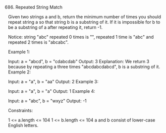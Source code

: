 686. Repeated String Match

Given two strings a and b, return the minimum number of times you should repeat string a so that string b is a substring of it. If it is impossible for b​​​​​​ to be a substring of a after repeating it, return -1.

Notice: string "abc" repeated 0 times is "",  repeated 1 time is "abc" and repeated 2 times is "abcabc".



Example 1:

Input: a = "abcd", b = "cdabcdab"
Output: 3
Explanation: We return 3 because by repeating a three times "abcdabcdabcd", b is a substring of it.
Example 2:

Input: a = "a", b = "aa"
Output: 2
Example 3:

Input: a = "a", b = "a"
Output: 1
Example 4:

Input: a = "abc", b = "wxyz"
Output: -1


Constraints:

1 <= a.length <= 104
1 <= b.length <= 104
a and b consist of lower-case English letters.

